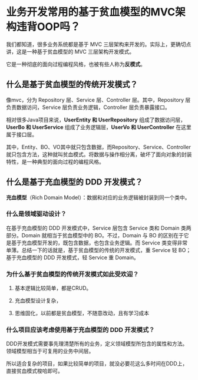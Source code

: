 # 业务开发常用的基于贫血模型的MVC架构违背OOP吗？

我们都知道，很多业务系统都是基于 MVC 三层架构来开发的。实际上，更确切点讲，这是一种基于贫血模型的 MVC 三层架构开发模式。

它是一种彻底的面向过程编程风格，也被有些人称为**反模式**。

## 什么是基于贫血模型的传统开发模式？

像mvc，分为 Repository 层、Service 层、Controller 层。其中，Repository 层负责数据访问，Service 层负责业务逻辑，Controller 层负责暴露接口。

相对很多Java项目来说，**UserEntity 和 UserRepository** 组成了数据访问层，**UserBo 和 UserService** 组成了业务逻辑层，**UserVo 和 UserController** 在这里属于接口层。

其中，Entity、BO、VO其中就只包含数据，而Repository、Service、Controller就只包含方法，这种就叫贫血模式。将数据与操作相分离，破坏了面向对象的封装特性，是一种典型的面向过程的编程风格。

## 什么是基于充血模型的 DDD 开发模式？

**充血模型**（Rich Domain Model）：数据和对应的业务逻辑被封装到同一个类中。

### 什么是领域驱动设计？

在基于充血模型的 DDD 开发模式中，Service 层包含 Service 类和 Domain 类两部分。Domain 就相当于贫血模型中的 BO。不过，Domain 与 BO 的区别在于它是基于充血模型开发的，既包含数据，也包含业务逻辑。而 Service 类变得非常单薄。总结一下的话就是，基于贫血模型的传统的开发模式，重 Service 轻 BO；基于充血模型的 DDD 开发模式，轻 Service 重 Domain。

### 为什么基于贫血模型的传统开发模式如此受欢迎？

1. 基本逻辑比较简单，都是CRUD。

2. 充血模型设计复杂，

3. 思维固化，以前都是贫血模型，不随意改动，且有学习成本

### 什么项目应该考虑使用基于充血模型的 DDD 开发模式？

DDD开发模式需要事先理清楚所有的业务，定义领域模型所包含的属性和方法。领域模型相当于可复用的业务中间层。

所以适合复杂的项目，如果比较简单的项目，就没必要花这么多时间在DDD上，直接贫血模式梭哈即可。

